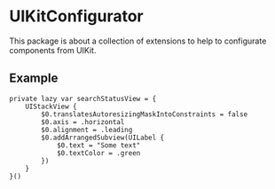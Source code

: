 # UIKitConfigurator

This package is about a collection of extensions to help to configurate components from UIKit.

## Example

```
private lazy var searchStatusView = {
    UIStackView {
        $0.translatesAutoresizingMaskIntoConstraints = false
        $0.axis = .horizontal
        $0.alignment = .leading
        $0.addArrangedSubview(UILabel {
            $0.text = "Some text"
            $0.textColor = .green
        })
    }
}()
```
